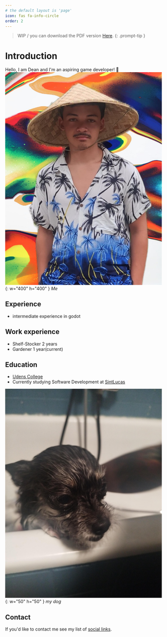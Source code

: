 ```yaml
---
# the default layout is 'page'
icon: fas fa-info-circle
order: 2
---
```

> WIP / you can download the PDF version [Here](https://duckduckgo.com/?t=ftsa&q=wip&iax=images&ia=images&iai=https%3A%2F%2Fproducts.sint.co.jp%2Fhubfs%2Fimages%2Fobpm%2Fblog%2Fwhat-is-wip-board.webp).
{: .prompt-tip }
# Introduction
Hello, I am Dean and I'm an aspiring game developer! 👋
![me](/assets/img/personal/avatar-2.jpg){: w="400" h="400" }
_Me_


## Experience
- intermediate experience in godot

## Work experience
- Shelf-Stocker 2 years
- Gardener 1 year(current)

## Education
- [Udens College](https://www.udenscollege.nl/)
- Currently studying Software Development at [SintLucas](https://www.sintlucas.nl/)

![dog2](assets/img/personal/dog2.jpg){: w="50" h="50" }
_my dog_

## Contact
If you'd like to contact me see my list of [social links](https://linksta.cc/@Dean).
